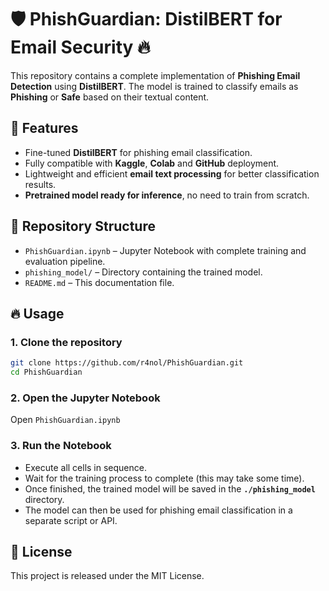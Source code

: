# 🛡️ PhishGuardian: DistilBERT for Email Security 🔥

This repository contains a complete implementation of **Phishing Email Detection** using **DistilBERT**. The model is trained to classify emails as **Phishing** or **Safe** based on their textual content.

## 🚀 Features
- Fine-tuned **DistilBERT** for phishing email classification.
- Fully compatible with **Kaggle**, **Colab** and **GitHub** deployment.
- Lightweight and efficient **email text processing** for better classification results.
- **Pretrained model ready for inference**, no need to train from scratch.  

## 📂 Repository Structure
- `PhishGuardian.ipynb` – Jupyter Notebook with complete training and evaluation pipeline.
- `phishing_model/` – Directory containing the trained model.
- `README.md` – This documentation file.

## 🔥 Usage
### 1. **Clone the repository**  
   ```bash
   git clone https://github.com/r4nol/PhishGuardian.git
   cd PhishGuardian
   ```
### 2. **Open the Jupyter Notebook**  
Open `PhishGuardian.ipynb`

### 3. **Run the Notebook**  
- Execute all cells in sequence.  
- Wait for the training process to complete (this may take some time).  
- Once finished, the trained model will be saved in the **`./phishing_model`** directory.  
- The model can then be used for phishing email classification in a separate script or API.  

## 📜 License
This project is released under the MIT License.
